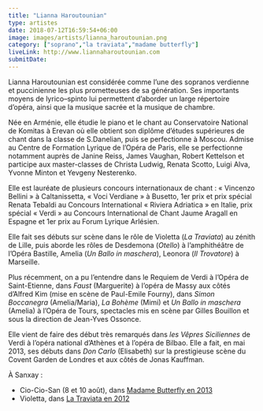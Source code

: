 ```yaml
---
title: "Lianna Haroutounian"
type: artistes
date: 2018-07-12T16:59:54+06:00
image: images/artists/lianna_haroutounian.png
category: ["soprano","la traviata","madame butterfly"]
liveLink: http://www.liannaharoutounian.com
submitDate: 
---
```


Lianna Haroutounian est considérée comme l’une des sopranos verdienne et puccinienne les plus prometteuses de sa génération. Ses importants moyens de lyrico–spinto lui permettent d’aborder un large répertoire d’opéra, ainsi que la musique sacrée et la musique de chambre.

Née en Arménie, elle étudie le piano et le chant au Conservatoire National de Komitas à Erevan où elle obtient son diplôme d’études supérieures de chant dans la classe de S.Danelian, puis se perfectionne à Moscou. Admise au Centre de Formation Lyrique de l’Opéra de Paris, elle se perfectionne notamment auprès de Janine Reiss, James Vaughan, Robert Kettelson et participe aux master-classes de Christa Ludwig, Renata Scotto, Luigi Alva, Yvonne Minton et Yevgeny Nesterenko.

Elle est lauréate de plusieurs concours internationaux de chant : « Vincenzo Bellini » à Caltanissetta, « Voci Verdiane » à Busetto, 1er prix et prix spécial Renata Tebaldi au Concours International « Riviera Adriatica » en Italie, prix spécial « Verdi » au Concours International de Chant Jaume Aragall en Espagne et 1er prix au Forum Lyrique Arlésien.

Elle fait ses débuts sur scène dans le rôle de Violetta (*La Traviata*) au zénith de Lille, puis aborde les rôles de Desdemona (*Otello*) à l’amphithéâtre de l’Opéra Bastille, Amelia (*Un Ballo in maschera*), Leonora (*Il Trovatore*) à Marseille.

Plus récemment, on a pu l’entendre dans le Requiem de Verdi à l’Opéra de Saint-Etienne, dans *Faust* (Marguerite) à l’opéra de Massy aux côtés d’Alfred Kim (mise en scène de Paul-Emile Fourny), dans *Simon Boccanegra* (Amelia/Maria), *La Bohème* (Mimi) et *Un Ballo in maschera* (Amelia) à l’Opéra de Tours, spectacles mis en scène par Gilles Bouillon et sous la direction de Jean-Yves Ossonce.

Elle vient de faire des début très remarqués dans *les Vêpres Siciliennes* de Verdi à l’opéra national d’Athènes  et à l’opéra de Bilbao. Elle a fait, en mai 2013, ses débuts dans *Don Carlo* (Elisabeth) sur la prestigieuse scène du Covent Garden de Londres et aux côtés de Jonas Kauffman.


À Sanxay :
- Cio-Cio-San (8 et 10 août), dans [Madame Butterfly en 2013](/portfolio/2013_butterfly/)
- Violetta, dans [La Traviata en 2012](/portfolio/2012_traviata/)
